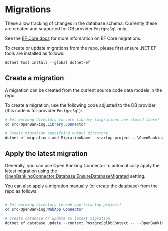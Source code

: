 # Migrations

These allow tracking of changes in the database schema. Currently these are created and supported for DB provider `PostgreSql` only.

See the [EF Core docs](https://docs.microsoft.com/en-us/ef/core/managing-schemas/migrations/?tabs=dotnet-core-cli) for more infomration on EF Core migrations.

To create or update migrations from the repo, please first ensure .NET EF tools are installed as follows:

```powershell
dotnet tool install --global dotnet-ef
```

## Create a migration

A migration can be created from the current source code data models in the repo.

To create a migration, use the following code adjusted to the DB provider (this code is for provider `PostgreSql`):

```powershell
# Set working directory to core library (migrations are stored there)
cd src/OpenBanking.Library.Connector

# Create migration specifying output directory
dotnet ef migrations add MigrationName --startup-project ..\OpenBanking.WebApp.Connector --context PostgreSqlDbContext --output-dir Migrations/PostgreSql -- --OpenBankingConnector:Database:Provider=PostgreSql

```

## Apply the latest migration

Generally, you can use Open Banking Connector to automatically apply the latest migration using the [OpenBankingConnector:Database:EnsureDatabaseMigrated](../../../docs/configuration/database-settings.md) setting.

You can also apply a migration manually (or create the database) from the repo as follows:

```powershell

# Set working directory to web app (startup project)
cd src/OpenBanking.WebApp.Connector

# Create database or update to latest migration
dotnet ef database update --context PostgreSqlDbContext -- --OpenBankingConnector:Database:Provider=PostgreSql
```

